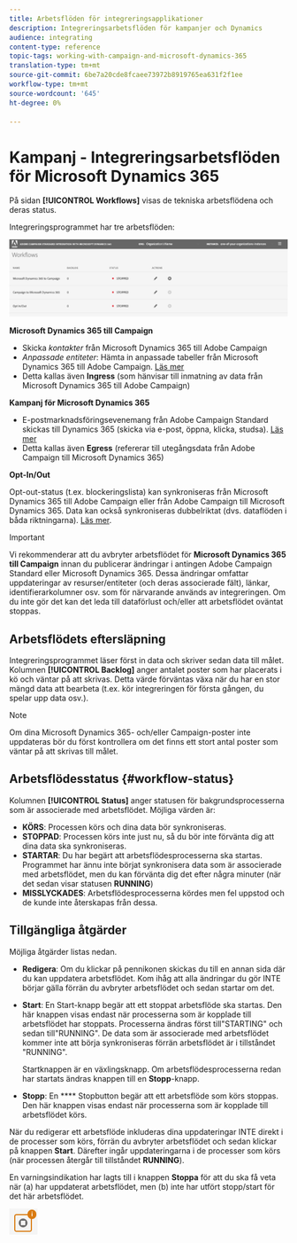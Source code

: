 ```yaml
---
title: Arbetsflöden för integreringsapplikationer
description: Integreringsarbetsflöden för kampanjer och Dynamics
audience: integrating
content-type: reference
topic-tags: working-with-campaign-and-microsoft-dynamics-365
translation-type: tm+mt
source-git-commit: 6be7a20cde8fcaee73972b8919765ea631f2f1ee
workflow-type: tm+mt
source-wordcount: '645'
ht-degree: 0%

---
```



# Kampanj - Integreringsarbetsflöden för Microsoft Dynamics 365

På sidan **[!UICONTROL Workflows]** visas de tekniska arbetsflödena och deras status.

Integreringsprogrammet har tre arbetsflöden:

![](assets/d365-to-acs-ui-page-workflows.png)

**Microsoft Dynamics 365 till Campaign**
* Skicka *kontakter* från Microsoft Dynamics 365 till Adobe Campaign
* *Anpassade entiteter*: Hämta in anpassade tabeller från Microsoft Dynamics 365 till Adobe Campaign. [Läs mer](../../integrating/using/d365-acs-using-the-integration.md#data-flows)
* Detta kallas även **Ingress** (som hänvisar till inmatning av data från Microsoft Dynamics 365 till Adobe Campaign)

**Kampanj för Microsoft Dynamics 365**
* E-postmarknadsföringsevenemang från Adobe Campaign Standard skickas till Dynamics 365 (skicka via e-post, öppna, klicka, studsa). [Läs mer](../../integrating/using/d365-acs-using-the-integration.md#email-marketing-event-flow)
* Detta kallas även **Egress** (refererar till utegångsdata från Adobe Campaign till Microsoft Dynamics 365)

**Opt-In/Out**

Opt-out-status (t.ex. blockeringslista) kan synkroniseras från Microsoft Dynamics 365 till Adobe Campaign eller från Adobe Campaign till Microsoft Dynamics 365. Data kan också synkroniseras dubbelriktat (dvs. dataflöden i båda riktningarna). [Läs mer](../../integrating/using/d365-acs-self-service-app-data-sync.md#opt-in-out-wf).

>[!IMPORTANT]
>
>Vi rekommenderar att du avbryter arbetsflödet för **Microsoft Dynamics 365 till Campaign** innan du publicerar ändringar i antingen Adobe Campaign Standard eller Microsoft Dynamics 365. Dessa ändringar omfattar uppdateringar av resurser/entiteter (och deras associerade fält), länkar, identifierarkolumner osv. som för närvarande används av integreringen. Om du inte gör det kan det leda till dataförlust och/eller att arbetsflödet oväntat stoppas.

## Arbetsflödets eftersläpning

Integreringsprogrammet läser först in data och skriver sedan data till målet. Kolumnen **[!UICONTROL Backlog]** anger antalet poster som har placerats i kö och väntar på att skrivas. Detta värde förväntas växa när du har en stor mängd data att bearbeta (t.ex. kör integreringen för första gången, du spelar upp data osv.).

>[!NOTE]
>Om dina Microsoft Dynamics 365- och/eller Campaign-poster inte uppdateras bör du först kontrollera om det finns ett stort antal poster som väntar på att skrivas till målet.


## Arbetsflödesstatus {#workflow-status}

Kolumnen **[!UICONTROL Status]** anger statusen för bakgrundsprocesserna som är associerade med arbetsflödet. Möjliga värden är:

* **KÖRS**: Processen körs och dina data bör synkroniseras.
* **STOPPAD**: Processen körs inte just nu, så du bör inte förvänta dig att dina data ska synkroniseras.
* **STARTAR**: Du har begärt att arbetsflödesprocesserna ska startas. Programmet har ännu inte börjat synkronisera data som är associerade med arbetsflödet, men du kan förvänta dig det efter några minuter (när det sedan visar statusen **RUNNING**)
* **MISSLYCKADES**: Arbetsflödesprocesserna kördes men fel uppstod och de kunde inte återskapas från dessa.

## Tillgängliga åtgärder

Möjliga åtgärder listas nedan.

* **Redigera**: Om du klickar på pennikonen skickas du till en annan sida där du kan uppdatera arbetsflödet. Kom ihåg att alla ändringar du gör INTE börjar gälla förrän du avbryter arbetsflödet och sedan startar om det.

* **Start**: En Start-knapp begär att ett stoppat arbetsflöde ska startas. Den här knappen visas endast när processerna som är kopplade till arbetsflödet har stoppats. Processerna ändras först till&quot;STARTING&quot; och sedan till&quot;RUNNING&quot;. De data som är associerade med arbetsflödet kommer inte att börja synkroniseras förrän arbetsflödet är i tillståndet &quot;RUNNING&quot;.

   Startknappen är en växlingsknapp. Om arbetsflödesprocesserna redan har startats ändras knappen till en **Stopp**-knapp.

* **Stopp**: En  **** Stopbutton begär att ett arbetsflöde som körs stoppas. Den här knappen visas endast när processerna som är kopplade till arbetsflödet körs.

När du redigerar ett arbetsflöde inkluderas dina uppdateringar INTE direkt i de processer som körs, förrän du avbryter arbetsflödet och sedan klickar på knappen **Start**. Därefter ingår uppdateringarna i de processer som körs (när processen återgår till tillståndet **RUNNING**).

En varningsindikation har lagts till i knappen **Stoppa** för att du ska få veta när (a) har uppdaterat arbetsflödet, men (b) inte har utfört stopp/start för det här arbetsflödet.

![](assets/d365-to-acs-icon-stop-with-changes.png)
